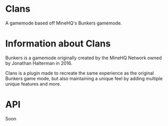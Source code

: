 # Clans
A gamemode based off MineHQ's Bunkers gamemode.

# Information about Clans
Bunkers is a gamemode originally created by the MineHQ Network owned by Jonathan Halterman in 2016.

Clans is a plugin made to recreate the same experience as the original Bunkers game mode, 
but also maintaining a unique feel by adding multiple unique features and more.

# API
Soon